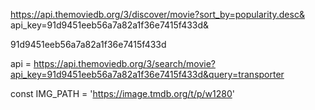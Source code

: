 
<!-- popular movies API -->
https://api.themoviedb.org/3/discover/movie?sort_by=popularity.desc&
api_key=91d9451eeb56a7a82a1f36e7415f433d&

<!-- API key -->
91d9451eeb56a7a82a1f36e7415f433d

<!-- Search API -->
api = https://api.themoviedb.org/3/search/movie?api_key=91d9451eeb56a7a82a1f36e7415f433d&query=transporter

<!-- Image Path -->
const IMG_PATH = 'https://image.tmdb.org/t/p/w1280'
